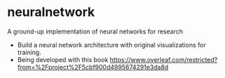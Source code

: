 # neuralnetwork
A ground-up implementation of neural networks for research

* Build a neural network architecture with original visualizations for training. 
* Being developed with this book https://www.overleaf.com/restricted?from=%2Fproject%2F5cbf900d4995674291e3da8d
